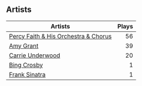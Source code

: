 ## Artists
Artists | Plays 
----- | -----: 
[Percy Faith & His Orchestra & Chorus](/artists/percy-faith-his-orchestra-chorus-30066836) | 56
[Amy Grant](/artists/amy-grant-3053) | 39
[Carrie Underwood](/artists/carrie-underwood-89416) | 20
[Bing Crosby](/artists/bing-crosby-1864) | 1
[Frank Sinatra](/artists/frank-sinatra-739) | 1

